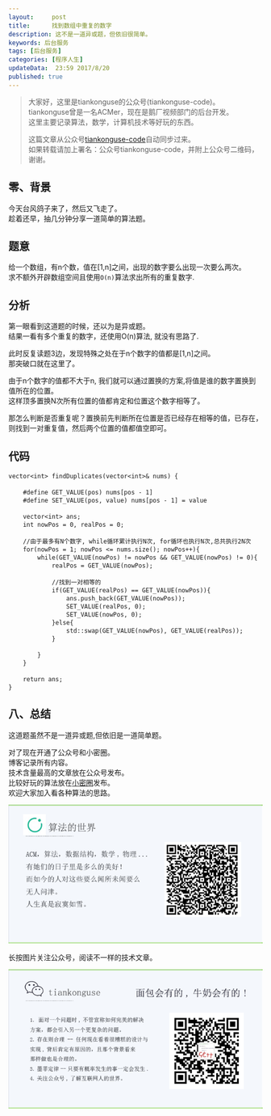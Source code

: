 ```yaml
---   
layout:     post  
title:      找到数组中重复的数字   
description: 这不是一道异或题，但依旧很简单。  
keywords: 后台服务  
tags: [后台服务]  
categories: [程序人生]  
updateData:  23:59 2017/8/20  
published: true  
---  
```

  
  
>   
> 大家好，这里是tiankonguse的公众号(tiankonguse-code)。    
> tiankonguse曾是一名ACMer，现在是鹅厂视频部门的后台开发。    
> 这里主要记录算法，数学，计算机技术等好玩的东西。   
>      
> 这篇文章从公众号[tiankonguse-code](http://mp.weixin.qq.com/s/Cte5aGAGuwAQ5tmQXTPhGw)自动同步过来。    
> 如果转载请加上署名：公众号tiankonguse-code，并附上公众号二维码，谢谢。  
>   
>    
  

## 零、背景

今天台风鸽子来了，然后又飞走了。  
趁着还早，抽几分钟分享一道简单的算法题。  


## 题意

给一个数组，有n个数，值在[1,n]之间，出现的数字要么出现一次要么两次。  
求不额外开辟数组空间且使用`O(n)`算法求出所有的重复数字.  


## 分析

第一眼看到这道题的时候，还以为是异或题。  
结果一看有多个重复的数字，还使用O(n)算法, 就没有思路了.  


此时反复读题3边，发现特殊之处在于n个数字的值都是[1,n]之间。  
那突破口就在这里了。  


由于n个数字的值都不大于n, 我们就可以通过置换的方案,将值是谁的数字置换到值所在的位置。  
这样顶多置换N次所有位置的值都肯定和位置这个数字相等了。  


那怎么判断是否重复呢？置换前先判断所在位置是否已经存在相等的值，已存在，则找到一对重复值，然后两个位置的值都值空即可。  


## 代码

```
vector<int> findDuplicates(vector<int>& nums) {
    
    #define GET_VALUE(pos) nums[pos - 1]
    #define SET_VALUE(pos, value) nums[pos - 1] = value
    
    vector<int> ans;
    int nowPos = 0, realPos = 0;
    
    //由于最多有N个数字, while循环累计执行N次, for循环也执行N次,总共执行2N次
    for(nowPos = 1; nowPos <= nums.size(); nowPos++){
        while(GET_VALUE(nowPos) != nowPos && GET_VALUE(nowPos) != 0){
            realPos = GET_VALUE(nowPos);
            
            //找到一对相等的
            if(GET_VALUE(realPos) == GET_VALUE(nowPos)){
                ans.push_back(GET_VALUE(nowPos));
                SET_VALUE(realPos, 0);
                SET_VALUE(nowPos, 0);
            }else{
                std::swap(GET_VALUE(nowPos), GET_VALUE(realPos));
            }
            
        }
    }
    
    return ans;
}
```

## 八、总结

这道题虽然不是一道异或题,但依旧是一道简单题。    

  
对了现在开通了公众号和小密圈。  
博客记录所有内容。  
技术含量最高的文章放在公众号发布。  
比较好玩的算法放在[小密圈](https://wx.xiaomiquan.com/mweb/views/joingroup/join_group.html?group_id=281548515451&secret=r0krqw9fw0at24vxjxo1uo4k0h4lfe47&extra=d67ce0c25ec91252b3af846a10154c9e9d4cb50c763fee178acd68cd2c2e09ee)发布。  
欢迎大家加入看各种算法的思路。  

![](/images/tiankonguse-algorithms.png)  
  
  
长按图片关注公众号，阅读不一样的技术文章。   
  
![](/images/tiankonguse-code.gif)  
  
  